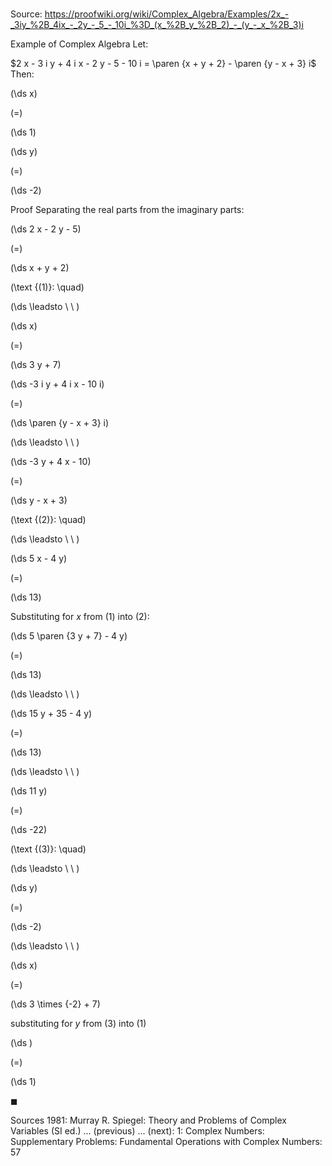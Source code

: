 # 

Source: https://proofwiki.org/wiki/Complex_Algebra/Examples/2x_-_3iy_%2B_4ix_-_2y_-_5_-_10i_%3D_(x_%2B_y_%2B_2)_-_(y_-_x_%2B_3)i

Example of Complex Algebra
Let:

$2 x - 3 i y + 4 i x - 2 y - 5 - 10 i = \paren {x + y + 2} - \paren {y - x + 3} i$
Then:














\(\ds x\)

\(=\)







\(\ds 1\)




















\(\ds y\)

\(=\)







\(\ds -2\)











Proof
Separating the real parts from the imaginary parts:














\(\ds 2 x - 2 y - 5\)

\(=\)







\(\ds x + y + 2\)










\(\text {(1)}: \quad\)



\(\ds \leadsto \ \ \)





\(\ds x\)

\(=\)







\(\ds 3 y + 7\)
























\(\ds -3 i y + 4 i x - 10 i\)

\(=\)







\(\ds \paren {y - x + 3} i\)














\(\ds \leadsto \ \ \)





\(\ds -3 y + 4 x - 10\)

\(=\)







\(\ds y - x + 3\)










\(\text {(2)}: \quad\)



\(\ds \leadsto \ \ \)





\(\ds 5 x - 4 y\)

\(=\)







\(\ds 13\)










Substituting for $x$ from $(1)$ into $(2)$:














\(\ds 5 \paren {3 y + 7} - 4 y\)

\(=\)







\(\ds 13\)














\(\ds \leadsto \ \ \)





\(\ds 15 y + 35 - 4 y\)

\(=\)







\(\ds 13\)














\(\ds \leadsto \ \ \)





\(\ds 11 y\)

\(=\)







\(\ds -22\)










\(\text {(3)}: \quad\)



\(\ds \leadsto \ \ \)





\(\ds y\)

\(=\)







\(\ds -2\)














\(\ds \leadsto \ \ \)





\(\ds x\)

\(=\)







\(\ds 3 \times {-2} + 7\)





substituting for $y$ from $(3)$ into $(1)$














\(\ds \)

\(=\)







\(\ds 1\)









$\blacksquare$


Sources
1981: Murray R. Spiegel: Theory and Problems of Complex Variables (SI ed.) ... (previous) ... (next): $1$: Complex Numbers: Supplementary Problems: Fundamental Operations with Complex Numbers: $57$




